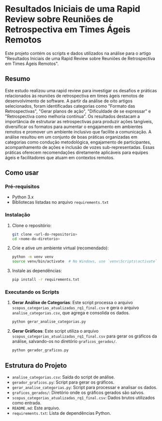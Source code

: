# Resultados Iniciais de uma Rapid Review sobre Reuniões de Retrospectiva em Times Ágeis Remotos

Este projeto contém os scripts e dados utilizados na análise para o artigo "Resultados Iniciais de uma Rapid Review sobre Reuniões de Retrospectiva em Times Ágeis Remotos".

## Resumo

Este estudo realizou uma rapid review para investigar os desafios e práticas relacionados às reuniões de retrospectiva em times ágeis remotos de desenvolvimento de software. A partir da análise de oito artigos selecionados, foram identificadas categorias como "Formato das Retrospectivas", "Gerar planos de ação", "Dificuldade de se expressar" e "Retrospectiva como melhoria contínua". Os resultados destacam a importância de estruturar as retrospectivas para produzir ações tangíveis, diversificar os formatos para aumentar o engajamento em ambientes remotos e promover um ambiente inclusivo que facilite a comunicação. A análise resultou em um conjunto de boas práticas organizadas em categorias como condução metodológica, engajamento de participantes, acompanhamento de ações e inclusão de vozes sub-representadas. Essas práticas oferecem recomendações diretamente aplicáveis para equipes ágeis e facilitadores que atuam em contextos remotos.

## Como usar

### Pré-requisitos

- Python 3.x
- Bibliotecas listadas no arquivo `requirements.txt`

### Instalação

1. Clone o repositório:

   ```bash
   git clone <url-do-repositorio>
   cd <nome-do-diretorio>
   ```

2. Crie e ative um ambiente virtual (recomendado):

   ```bash
   python -m venv venv
   source venv/bin/activate  # No Windows, use `venv\Scripts\activate`
   ```

3. Instale as dependências:
   ```bash
   pip install -r requirements.txt
   ```

### Executando os Scripts

1.  **Gerar Análise de Categorias**:
    Este script processa o arquivo `scopus_categorias_atualizadas_rq1_final.csv` e gera o arquivo `analise_categorias.csv`, que agrega e consolida os dados.

    ```bash
    python gerar_analise_categorias.py
    ```

2.  **Gerar Gráficos**:
    Este script utiliza o arquivo `scopus_categorias_atualizadas_rq1_final.csv` para gerar os gráficos da análise, salvando-os no diretório `graficos_gerados/`.

    ```bash
    python gerador_graficos.py
    ```

## Estrutura do Projeto

- `analise_categorias.csv`: Saída do script de análise.
- `gerador_graficos.py`: Script para gerar os gráficos.
- `gerar_analise_categorias.py`: Script para processar e analisar os dados.
- `graficos_gerados/`: Diretório onde os gráficos gerados são salvos.
- `scopus_categorias_atualizadas_rq1_final.csv`: Dados brutos utilizados como entrada.
- `README.md`: Este arquivo.
- `requirements.txt`: Lista de dependências Python.
